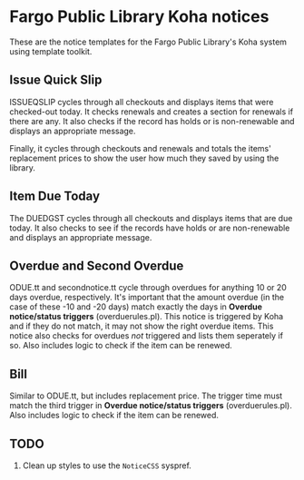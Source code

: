 # Fargo Public Library Koha notices

These are the notice templates for the Fargo Public Library's Koha system using template toolkit. 

## Issue Quick Slip

ISSUEQSLIP cycles through all checkouts and displays items that were checked-out today. It checks renewals and creates a section for renewals if there are any. It also checks if the record has holds or is non-renewable and displays an appropriate message.

Finally, it cycles through checkouts and renewals and totals the items' replacement prices to show the user how much they saved by using the library.

## Item Due Today

The DUEDGST cycles through all checkouts and displays items that are due today. It also checks to see if the records have holds or are non-renewable and displays an appropriate message.

## Overdue and Second Overdue

ODUE.tt and secondnotice.tt cycle through overdues for anything 10 or 20 days overdue, respectively. It's important that the amount overdue (in the case of these -10 and -20 days) match exactly the days in **Overdue notice/status triggers** (overduerules.pl). This notice is triggered by Koha and if they do not match, it may not show the right overdue items. This notice also checks for overdues *not* triggered and lists them seperately if so. Also includes logic to check if the item can be renewed.

## Bill

Similar to ODUE.tt, but includes replacement price. The trigger time must match the third trigger in **Overdue notice/status triggers** (overduerules.pl). Also includes logic to check if the item can be renewed.

## TODO

1. Clean up styles to use the ```NoticeCSS``` syspref.
